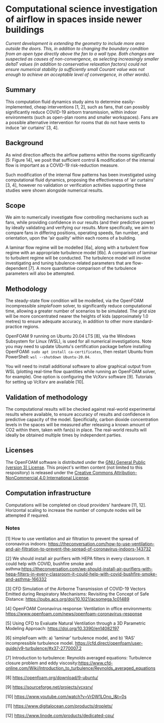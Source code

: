 # Computational science investigation of airflow in spaces inside newer buildings

*Current development is extending the geometry to include more area outside the doors. This, in addition to changing the boundary condition from an open type directly above the fan to a wall type. Both changes are suspected as causes of non-convergence, as selecting increasingly smaller deltaT values (in addition to conservative relaxation factors) could not ensure numerical stability (a sufficiently small Courant value was not enough to achieve an acceptable level of convergence, in other words).*

## Summary
This computation fluid dynamics study aims to determine easily-implemented, cheap interventions [1, 2], such as fans, that can possibly significantly reduce COVID-19 airborn transmission, within indoor environments (such as open-plan rooms and smaller workspaces). Fans are a possible alternative intervention for rooms that do not have vents to induce 'air curtains' [3, 4].

## Background
As wind direction affects the airflow patterns within the rooms significantly [5: Figure 14], we posit that sufficient control & modification of the internal flow is important as a COVID-19 risk-reduction measure.

Such modification of the internal flow patterns has been investigated using computational fluid dynamics, proposing the effectiveness of 'air curtains' [3, 4], however no validation or verification activities supporting these studies were shown alongside numerical results.

## Scope
We aim to numerically investigate flow controlling mechanisms such as fans, while providing confidence in our results (and their predictive power) by ideally validating and verifying our results. More specifically, we aim to compare fans in differing positions, operating speeds, fan number, and orientation, upon the 'air quality' within each rooms of a building. 

A laminar flow regime will be modelled [6a], along with a turbulent flow regime with an appropriate turbulence model [6b]. A comparison of laminar to turbulent regime will be conducted. The turbulence model will involve investigating and tuning tubulence-related parameters that are flow-dependent [7]. A more quantitative comparison of the turbulence parameters will also be attempted. 

## Methodology
The steady-state flow condition will be modelled, via the OpenFOAM incompressible _simpleFoam_ solver, to significantly reduce computational time, allowing a greater number of scenarios to be simulated. The grid size will be more concentrated nearer the heights of kids (approximately 1.0 metres) to ensure adequate accuracy, in addition to other more standard-practice regions. 

OpenFOAM 9 running on Ubuntu 20.04 LTS [8], via the Windows Subsystem for Linux (WSL), is used for all numerical investigations. Note you may need to update Ubuntu's certification package before installing OpenFOAM: `sudo apt install ca-certificates`, then restart Ubuntu from PowerShell: `wsl --shutdown Ubuntu-20.04`.

You will need to install additional software to allow graphical output from WSL (plotting real-time flow quantities while running an OpenFOAM solver, for example). One option is configuring the VcXsrv software [9]. Tutorials for setting up VcXsrv are available [10].

## Validation of methodology
The computational results will be checked against real-world experimental results where available, to ensure accuracy of results and confidence in predictive capacity of the model. Specificially, carbon dioxide concentration levels in the spaces will be measured after releasing a known amount of CO2 within them, taken with fan(s) in place. The real-world results will ideally be obtained multiple times by independent parties.

## Licenses
The OpenFOAM software is distributed under the [GNU General Public (version 3) License](http://www.gnu.org/licenses/gpl-3.0.html). This project's written content (not limited to this respository) is released under the [Creative Commons Attribution-NonCommercial 4.0 International License](https://creativecommons.org/licenses/by-nc/4.0/).

## Computation infrastructure
Computations will be completed on cloud providers' hardware [11, 12]. Horizontal scaling to increase the number of compute nodes will be attempted if required.

### Notes
[1] How to use ventilation and air filtration to prevent the spread of coronavirus indoors: https://theconversation.com/how-to-use-ventilation-and-air-filtration-to-prevent-the-spread-of-coronavirus-indoors-143732  

[2] We should install air purifiers with HEPA filters in every classroom. It could help with COVID, bushfire smoke and asthma:https://theconversation.com/we-should-install-air-purifiers-with-hepa-filters-in-every-classroom-it-could-help-with-covid-bushfire-smoke-and-asthma-166332  

[3] CFD Simulation of the Airborne Transmission of COVID-19 Vectors Emitted during Respiratory Mechanisms: Revisiting the Concept of Safe Distance: https://pubs.acs.org/doi/10.1021/acsomega.1c01489  

[4] OpenFOAM Coronavirus response: Ventilation in office environments: https://www.openfoam.com/news/openfoam-coronavirus-response  

[5]	Using CFD to Evaluate Natural Ventilation through a 3D Parametric Modeling Approach: https://doi.org/10.3390/en14082197  

[6] simpleFoam with: a) 'laminar' turbulence model, and b) 'RAS' incompressible turbulence model. https://cfd.direct/openfoam/user-guide/v9-turbulence/#x37-2770007.2  
 
[7] Introduction to turbulence: Reynolds averaged equations: Turbulence closure problem and eddy viscosity:https://www.cfd-online.com/Wiki/Introduction_to_turbulence/Reynolds_averaged_equations  

[8] https://openfoam.org/download/9-ubuntu/  

[9] https://sourceforge.net/projects/vcxsrv/  

[10] https://www.youtube.com/watch?v=VrDW1LOno_I&t=0s  

[11] https://www.digitalocean.com/products/droplets/  

[12] https://www.linode.com/products/dedicated-cpu/  